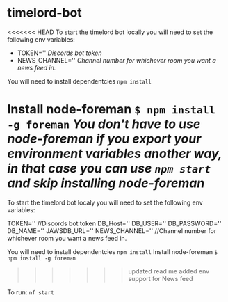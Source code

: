 # timelord-bot

<<<<<<< HEAD
To start the timelord bot locally you will need to set the following env variables:

- TOKEN='' *Discords bot token*
- NEWS_CHANNEL='' *Channel number for whichever room you want a news feed in.*

You will need to install dependentcies `npm install`

Install node-foreman `$ npm install -g foreman` *You don't have to use node-foreman if you export your environment variables another way, in that case you can use `npm start` and skip installing node-foreman*
=======
To start the timelord bot localy you will need to set the following env variables:

TOKEN='' //Discords bot token
DB_Host=''
DB_USER=''
DB_PASSWORD=''
DB_NAME=''
JAWSDB_URL=''
NEWS_CHANNEL='' //Channel number for whichever room you want a news feed in.

You will need to install dependentcies `npm install`
Install node-foreman `$ npm install -g foreman`
>>>>>>> updated read me added env support for News feed

To run: `nf start`

